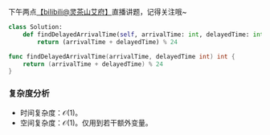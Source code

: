 下午两点[【biIibiIi@灵茶山艾府】](https://space.bilibili.com/206214)直播讲题，记得关注哦~

```py [sol1-Python3]
class Solution:
    def findDelayedArrivalTime(self, arrivalTime: int, delayedTime: int) -> int:
        return (arrivalTime + delayedTime) % 24
```

```go [sol1-Go]
func findDelayedArrivalTime(arrivalTime, delayedTime int) int {
	return (arrivalTime + delayedTime) % 24
}
```

### 复杂度分析

- 时间复杂度：$\mathcal{O}(1)$。
- 空间复杂度：$\mathcal{O}(1)$。仅用到若干额外变量。
